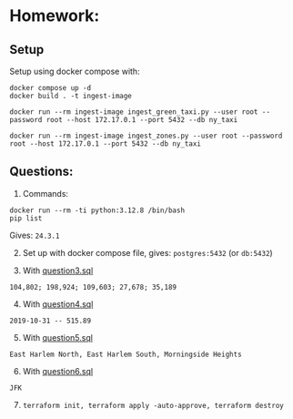 

# Homework:

## Setup
Setup using docker compose with:
```
docker compose up -d
docker build . -t ingest-image

docker run --rm ingest-image ingest_green_taxi.py --user root --password root --host 172.17.0.1 --port 5432 --db ny_taxi

docker run --rm ingest-image ingest_zones.py --user root --password root --host 172.17.0.1 --port 5432 --db ny_taxi
```

## Questions:

1. Commands: 
```
docker run --rm -ti python:3.12.8 /bin/bash 
pip list
```
Gives: `24.3.1`

2. Set up with docker compose file, gives:
`postgres:5432` (or `db:5432`)

3. With [question3.sql](question3.sql)

`104,802; 198,924; 109,603; 27,678; 35,189`

4. With [question4.sql](question4.sql)

`2019-10-31 -- 515.89`

5. With [question5.sql](question5.sql)

`East Harlem North, East Harlem South, Morningside Heights`

6. With [question6.sql](question6.sql)

`JFK`

7. `terraform init, terraform apply -auto-approve, terraform destroy`
